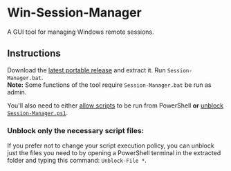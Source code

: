 # Win-Session-Manager
 A GUI tool for managing Windows remote sessions.


## Instructions
 Download the [latest portable release](https://github.com/DiadNetworks/Win-Session-Manager/releases/latest/Session-Manager.zip) and extract it. Run `Session-Manager.bat`.  
 **Note:** Some functions of the tool require `Session-Manager.bat` be run as admin.  
   
 You'll also need to either [allow scripts](https://learn.microsoft.com/en-us/powershell/module/microsoft.powershell.security/set-executionpolicy?view=powershell-7.4) to be run from PowerShell **or** [unblock `Session-Manager.ps1`](https://github.com/DiadNetworks/Win-Session-ManagerS#unblock-only-the-necessary-script-files).  

### Unblock only the necessary script files:
 If you prefer not to change your script execution policy, you can unblock just the files you need to by opening a PowerShell terminal in the extracted folder and typing this command: `Unblock-File *`.